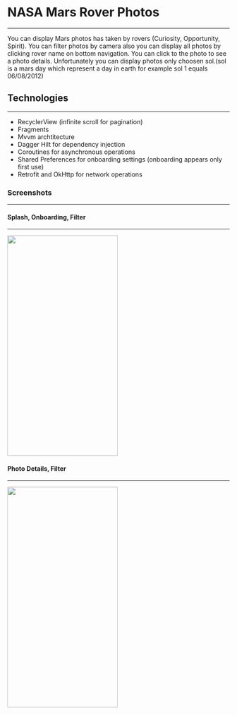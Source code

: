 # NASA Mars Rover Photos
------

You can display Mars photos has taken by rovers (Curiosity, Opportunity, Spirit). You can filter photos by camera also you can display all photos by clicking rover name on bottom navigation. You can click to the photo to see a photo details. 
Unfortunately you can display photos only choosen sol.(sol is a mars day which represent a day in earth for example sol 1 equals 06/08/2012)

## Technologies
------

- RecyclerView (infinite scroll for pagination)
- Fragments
- Mvvm archtitecture
- Dagger Hilt for dependency injection
- Coroutines for asynchronous operations
- Shared Preferences for onboarding settings (onboarding appears only first use)
- Retrofit and OkHttp for network operations


### Screenshots
-----

#### Splash, Onboarding, Filter
-----

<img src="./screenshots/OnboardingPhotosFilter.gif" height="500px" width="250px"/>

#### Photo Details, Filter
-----

<img src="./screenshots/PhotoDetails.gif" height="500px" width="250px"/>
